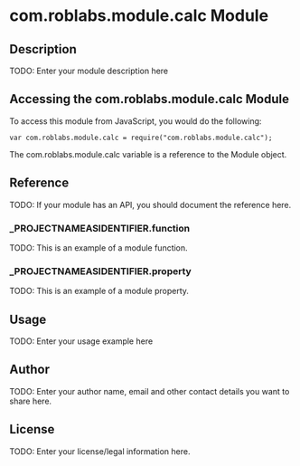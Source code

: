 # com.roblabs.module.calc Module

## Description

TODO: Enter your module description here

## Accessing the com.roblabs.module.calc Module

To access this module from JavaScript, you would do the following:

	var com.roblabs.module.calc = require("com.roblabs.module.calc");

The com.roblabs.module.calc variable is a reference to the Module object.	

## Reference

TODO: If your module has an API, you should document
the reference here.

### ___PROJECTNAMEASIDENTIFIER__.function

TODO: This is an example of a module function.

### ___PROJECTNAMEASIDENTIFIER__.property

TODO: This is an example of a module property.

## Usage

TODO: Enter your usage example here

## Author

TODO: Enter your author name, email and other contact
details you want to share here. 

## License

TODO: Enter your license/legal information here.
